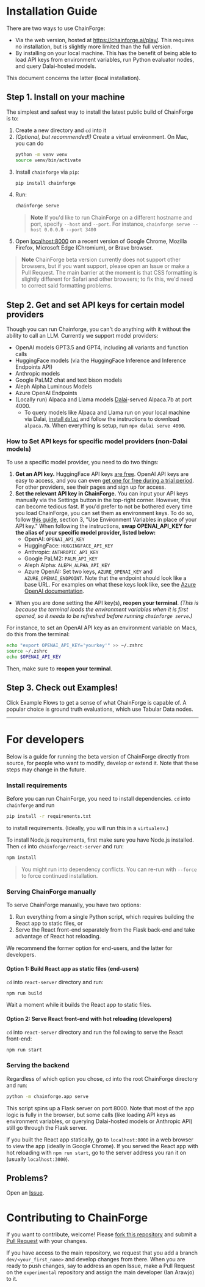 # Installation Guide

There are two ways to use ChainForge:
 - Via the web version, hosted at https://chainforge.ai/play/. This requires no installation, but is slightly more limited than the full version.
 - By installing on your local machine. This has the benefit of being able to load API keys from environment variables, run Python evaluator nodes, and query Dalai-hosted models. 

This document concerns the latter (local installation). 

## Step 1. Install on your machine
The simplest and safest way to install the latest public build of ChainForge is to:
 1. Create a new directory and `cd` into it
 2. _(Optional, but recommended!)_ Create a virtual environment. On Mac, you can do 
    ```bash
    python -m venv venv
    source venv/bin/activate
    ```
 3. Install `chainforge` via `pip`:
    ```bash
    pip install chainforge
    ```
 4. Run:
    ```bash
    chainforge serve
    ```
    > **Note**
    > If you'd like to run ChainForge on a different hostname and port, specify `--host` and `--port`. For instance, ```chainforge serve --host 0.0.0.0 --port 3400```
 5. Open [localhost:8000](http://localhost:8000/) on a recent version of Google Chrome, Mozilla Firefox, Microsoft Edge (Chromium), or Brave browser.

> **Note**
> ChainForge beta version currently does not support other browsers, but if you want support, please open an Issue or make a Pull Request. The main barrier at the moment is that CSS formatting is slightly different for Safari and other browsers; to fix this, we'd need to correct said formatting problems.

## Step 2. Get and set API keys for certain model providers

Though you can run Chainforge, you can't do anything with it without the ability to call an LLM. Currently we support model providers:
 - OpenAI models GPT3.5 and GPT4, including all variants and function calls
 - HuggingFace models (via the HuggingFace Inference and Inference Endpoints API)
 - Anthropic models
 - Google PaLM2 chat and text bison models
 - Aleph Alpha Luminous Models
 - Azure OpenAI Endpoints
 - (Locally run) Alpaca and Llama models [Dalai](https://github.com/cocktailpeanut/dalai)-served Alpaca.7b at port 4000.
    - To query models like Alpaca and Llama run on your local machine via Dalai, [install `dalai`](https://github.com/cocktailpeanut/dalai) and follow the instructions to download `alpaca.7b`. When everything is setup, run `npx dalai serve 4000`.

### How to Set API keys for specific model providers (non-Dalai models)
To use a specific model provider, you need to do two things:
 1. **Get an API key.** HuggingFace API keys [are free](https://huggingface.co/docs/api-inference/quicktour). OpenAI API keys are easy to access, and you can even [get one for free during a trial period](https://openaimaster.com/how-to-get-openai-api-key-for-free/). For other providers, see their pages and sign up for access. 
 3. **Set the relevant API key in ChainForge.** You can input your API keys manually via the Settings button in the top-right corner. However, this can become tedious fast. If you'd prefer to not be bothered every time you load ChainForge, you can set them as environment keys. To do so, follow [this guide](https://help.openai.com/en/articles/5112595-best-practices-for-api-key-safety), section 3, "Use Environment Variables in place of your API key." When following the instructions, **swap OPENAI_API_KEY for the alias of your specific model provider, listed below:**
     - OpenAI: `OPENAI_API_KEY`
     - HuggingFace: `HUGGINGFACE_API_KEY`
     - Anthropic: `ANTHROPIC_API_KEY`
     - Google PaLM2: `PALM_API_KEY`
     - Aleph Alpha: `ALEPH_ALPHA_API_KEY`
     - Azure OpenAI: Set two keys, `AZURE_OPENAI_KEY` and `AZURE_OPENAI_ENDPOINT`. Note that the endpoint should look like a base URL. For examples on what these keys look like, see the [Azure OpenAI documentation](https://learn.microsoft.com/en-us/azure/cognitive-services/openai/chatgpt-quickstart?tabs=command-line&pivots=programming-language-javascript).
 - When you are done setting the API key(s), **reopen your terminal**. _(This is because the terminal loads the environment variables when it is first opened, so it needs to be refreshed before running `chainforge serve`.)_

For instance, to set an OpenAI API key as an environment variable on Macs, do this from the terminal:
   ```bash
   echo "export OPENAI_API_KEY='yourkey'" >> ~/.zshrc
   source ~/.zshrc
   echo $OPENAI_API_KEY
   ```
Then, make sure to **reopen your terminal**.

## Step 3. Check out Examples! 

Click Example Flows to get a sense of what ChainForge is capable of. A popular choice is ground truth evaluations, which use Tabular Data nodes. 

---------------------------------
# For developers

Below is a guide for running the beta version of ChainForge directly from source, for people who want to modify, develop or extend it. 
Note that these steps may change in the future.

### Install requirements
Before you can run ChainForge, you need to install dependencies. `cd` into `chainforge` and run

```bash
pip install -r requirements.txt
```

to install requirements. (Ideally, you will run this in a `virtualenv`.)

To install Node.js requirements, first make sure you have Node.js installed. Then `cd` into `chainforge/react-server` and run:

```bash
npm install
```

> You might run into dependency conflicts. You can re-run with `--force` to force continued installation.

### Serving ChainForge manually

To serve ChainForge manually, you have two options:
 1. Run everything from a single Python script, which requires building the React app to static files, or 
 2. Serve the React front-end separately from the Flask back-end and take advantage of React hot reloading. 

We recommend the former option for end-users, and the latter for developers.

#### Option 1: Build React app as static files (end-users)

`cd` into `react-server` directory and run:

```
npm run build
```

Wait a moment while it builds the React app to static files.

#### Option 2: Serve React front-end with hot reloading (developers)

`cd` into `react-server` directory and run the following to serve the React front-end:

```
npm run start
```

### Serving the backend

Regardless of which option you chose, `cd` into the root ChainForge directory and run:

```bash
python -m chainforge.app serve
```

This script spins up a Flask server on port 8000. Note that most of the app logic is fully in the browser, but some calls (like loading API keys as environment variables, or querying Dalai-hosted models or Anthropic API) still go through the Flask server.

If you built the React app statically, go to `localhost:8000` in a web browser to view the app (ideally in Google Chrome). 
If you served the React app with hot reloading with `npm run start`, go to the server address you ran it on (usually `localhost:3000`).

## Problems?

Open an [Issue](https://github.com/ianarawjo/ChainForge/issues).

# Contributing to ChainForge

If you want to contribute, welcome! Please [fork this repository](https://docs.github.com/en/pull-requests/collaborating-with-pull-requests/proposing-changes-to-your-work-with-pull-requests/creating-a-pull-request-from-a-fork) and submit a [Pull Request](https://github.com/ianarawjo/ChainForge/pulls) with your changes.

If you have access to the main repository, we request that you add a branch `dev/<your_first_name>` and develop changes from there. When you are ready to push changes, say to address an open Issue, make a Pull Request on the `experimental` repository and assign the main developer (Ian Arawjo) to it.
